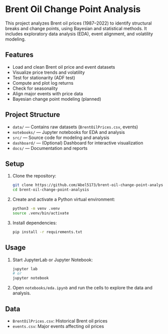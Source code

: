 # Brent Oil Change Point Analysis

This project analyzes Brent oil prices (1987–2022) to identify structural breaks and change points, using Bayesian and statistical methods. It includes exploratory data analysis (EDA), event alignment, and volatility modeling.

## Features

- Load and clean Brent oil price and event datasets
- Visualize price trends and volatility
- Test for stationarity (ADF test)
- Compute and plot log returns
- Check for seasonality
- Align major events with price data
- Bayesian change point modeling (planned)

## Project Structure

- `data/` — Contains raw datasets (`BrentOilPrices.csv`, events)
- `notebooks/` — Jupyter notebooks for EDA and analysis
- `src/` — Source code for modeling and analysis
- `dashboard/` — (Optional) Dashboard for interactive visualization
- `docs/` — Documentation and reports

## Setup

1. Clone the repository:
   ```bash
   git clone https://github.com/Abel5173/brent-oil-change-point-analysis.git
   cd brent-oil-change-point-analysis
   ```
2. Create and activate a Python virtual environment:
   ```bash
   python3 -m venv .venv
   source .venv/bin/activate
   ```
3. Install dependencies:
   ```bash
   pip install -r requirements.txt
   ```

## Usage

1. Start JupyterLab or Jupyter Notebook:
   ```bash
   jupyter lab
   # or
   jupyter notebook
   ```
2. Open `notebooks/eda.ipynb` and run the cells to explore the data and analysis.

## Data

- `BrentOilPrices.csv`: Historical Brent oil prices
- `events.csv`: Major events affecting oil prices

